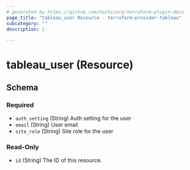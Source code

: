 ```yaml
---
# generated by https://github.com/hashicorp/terraform-plugin-docs
page_title: "tableau_user Resource - terraform-provider-tableau"
subcategory: ""
description: |-
  
---
```


# tableau_user (Resource)





<!-- schema generated by tfplugindocs -->
## Schema

### Required

- `auth_setting` (String) Auth setting for the user
- `email` (String) User email
- `site_role` (String) Site role for the user

### Read-Only

- `id` (String) The ID of this resource.
